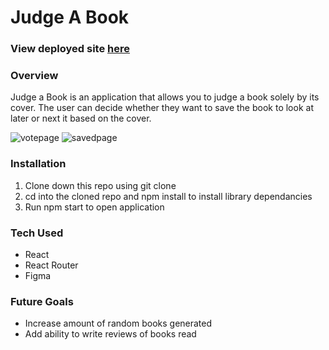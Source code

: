 # Judge A Book

### View deployed site [here](https://judge-a-book.herokuapp.com/)

### Overview
Judge a Book is an application that allows you to judge a book solely by its cover. The user can decide whether they want to save the book to look at later or next it based on the cover.

![votepage](https://user-images.githubusercontent.com/81824035/156939127-81c1c9a4-ed62-4d3f-afef-21d0caa8554c.png)
![savedpage](https://user-images.githubusercontent.com/81824035/156939206-bd14eac1-1c32-4c03-ae9f-adcb2edd5c78.png)
### Installation 
1. Clone down this repo using git clone
2. cd into the cloned repo and npm install to install library dependancies
3. Run npm start to open application


### Tech Used
- React
- React Router
- Figma

### Future Goals
- Increase amount of random books generated 
- Add ability to write reviews of books read


